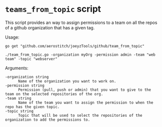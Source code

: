 # `teams_from_topic` script

This script provides an way to assign permissions to a team on all the repos of a github organization
that has a given tag.

Usage:


	go get "github.com/aerostitch/joeyzTools/github/team_from_topic"
	
	./team_from_topic.go -organization myOrg -permission admin -team "web team" -topic "webserver"

Arguments:


	-organization string
	      Name of the organization you want to work on.
	-permission string
	      Permission (pull, push or admin) that you want to give to the team on the selected repositories of the org.
	-team string
	      Name of the team you want to assign the permission to when the repo has the given topic.
	-topic string
	      Topic that will be used to select the repositories of the organization to add the permissions to.

